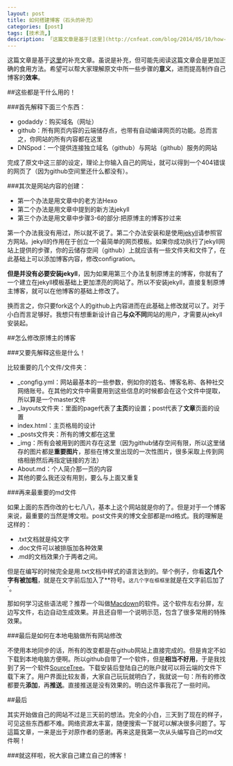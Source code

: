 ```yaml
---
layout: post  
title: 如何搭建博客（石头的补充）  
categories: [post]  
tags: [技术流,]  
description: 「这篇文章是基于[这里](http://cnfeat.com/blog/2014/05/10/how-to-build-a-blog/)的补充文章。虽说是补充，但可能先阅读这篇文章会是更加正确的食用方法。希望可以帮大家理解原文中所一些步骤的**意义**，进而提高制作自己博客的**效率**。」   
---
```


这篇文章是基于[这里](http://cnfeat.com/blog/2014/05/10/how-to-build-a-blog/)的补充文章。虽说是补充，但可能先阅读这篇文章会是更加正确的食用方法。希望可以帮大家理解原文中所一些步骤的**意义**，进而提高制作自己博客的**效率**。

##这些都是干什么用的！

###首先解释下面三个东西：  

* godaddy：购买域名（网址）
* github：所有网页内容的云端储存点，也带有自动编译网页的功能。总而言之，你网站的所有内容都在这里
* DNSpod：一个提供连接独立域名（github）与网站（github）服务的网站

完成了原文中这三部的设定，理论上你输入自己的网址，就可以得到一个404错误的网页了（因为github空间里还什么都没有）。


###其次是网站内容的创建：  

* 第一个办法是用文章中的老方法Hexo
* 第二个办法是用文章中提到的新方法jekyll
* 第三个办法是用文章中步骤3-6的部分:把原博主的博客抄过来

第一个办法我没有用过，所以就不说了。第二个办法安装和是使用[jekyll](https://jekyllrb.com/)请参照官方网站。jekyll的作用在于创立一个最简单的网页模板。如果你成功执行了jekyll网站上提供的步骤，你的云储存空间（github）上就应该有一些文件夹和文件了，在此基础上可以添加博客内容，修改configration。  

**但是并没有必要安装jekyll**，因为如果用第三个办法复制原博主的博客，你就有了一个建立在jekyll模板基础上更加漂亮的网站了。所以不安装jekyll，直接复制原博主博客，就可以在他博客的基础上修改了。  

换而言之，你只要fork这个人的github上内容进而在此基础上修改就可以了。对于小白而言足够好。我想只有想重新设计自己**与众不同**网站的用户，才需要从jekyll安装起。


##怎么修改原博主的博客

###又要先解释这些是什么！

比较重要的几个文件/文件夹：  

* _congfig.yml：网站最基本的一些参数，例如你的姓名、博客名称、各种社交网络账号。在其他的文件中需要用到这些信息的时候都会在这个文件中提取，所以算是一个master文件
* _layouts文件夹：里面的page代表了**主页**的设置；post代表了**文章**页面的设置
* index.html：主页格局的设计
* _posts文件夹：所有的博文都在这里
* _img：所有会被用到的图片存在这里（因为github储存空间有限，所以这里储存的图片都是**重要图片**，那些在博文里出现的一次性图片，很多采取上传到网络相册然后再指定链接的方法）
* About.md：个人简介那一页的内容
* 其他的要么我还没有用到，要么与上面又重复


###再来最重要的md文件

如果上面的东西你改的七七八八，基本上这个网站就是你的了。但是对于一个博客来说，最重要的当然是博文啦。post文件夹的博文全部都是md格式。我的理解是这样的： 

* .txt文档就是纯文字 
* .doc文件可以被排版加各种效果 
* .md的文档效果介于两者之间。

但是在编写的时候完全是用.txt文档中样式的语言达到的。举个例子，你看**这几个字有被加粗**，就是在文字前后加入了**符号。`这几个字在框框里`就是在文字前后加了`。  

那如何学习这些语法呢？推荐一个叫做[Macdown](http://macdown.uranusjr.com/)的软件。这个软件左右分屏，左边写文件，右边自动生成效果。并且还自带一个说明示范，包含了很多常用的特殊效果。


###最后是如何在本地电脑做所有网站修改

不使用本地同步的话，所有的改变都是在github网站上直接完成的。但是肯定不如下载到本地电脑方便啊。所以github自带了一个软件，但是**相当不好用**，于是我找到了另一个软件[SourceTree](https://www.sourcetreeapp.com/)。下载安装后登陆自己的账户就可以将云端的文件下载下来了。用户界面比较友善，大家自己玩玩就明白了，我就说一句：所有的修改都要先**添加**，再**推送**。直接推送是没有效果的。明白这件事我花了一些时间。



##最后

其实开始做自己的网站不过是三天前的想法。完全的小白，三天到了现在的样子，可见这些东西都不难。网络资源太丰富，随便搜索一下就可以解决很多问题了。写這篇文章，一来是出于对原作者的感谢。再来这是我第一次从头编写自己的md文件啊！

###就这样啦，祝大家自己建立自己的博客！
